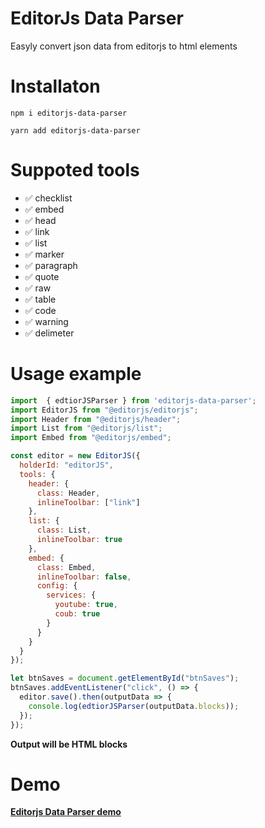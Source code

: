 # EditorJs Data Parser

Easyly convert json data from editorjs to html elements

# Installaton
 `npm i editorjs-data-parser`
 
 `yarn add editorjs-data-parser`

# Suppoted tools

* :white_check_mark: checklist
* :white_check_mark: embed
* :white_check_mark: head
* :white_check_mark: link
* :white_check_mark: list
* :white_check_mark: marker
* :white_check_mark: paragraph
* :white_check_mark: quote
* :white_check_mark: raw
* :white_check_mark: table
* :white_check_mark: code
* :white_check_mark: warning
* :white_check_mark: delimeter

# Usage example



```javascript
import  { edtiorJSParser } from 'editorjs-data-parser';
import EditorJS from "@editorjs/editorjs";
import Header from "@editorjs/header";
import List from "@editorjs/list";
import Embed from "@editorjs/embed";

const editor = new EditorJS({
  holderId: "editorJS",
  tools: {
    header: {
      class: Header,
      inlineToolbar: ["link"]
    },
    list: {
      class: List,
      inlineToolbar: true
    },
    embed: {
      class: Embed,
      inlineToolbar: false,
      config: {
        services: {
          youtube: true,
          coub: true
        }
      }
    }
  }
});

let btnSaves = document.getElementById("btnSaves");
btnSaves.addEventListener("click", () => {
  editor.save().then(outputData => {
    console.log(edtiorJSParser(outputData.blocks));
  });
});
```

**Output will be HTML blocks**

# Demo

**[Editorjs Data Parser demo](https://codesandbox.io/s/editor-js-data-parser-demo-gsx51?file=/src/index.js "Editorjs Data Parser demo")**
